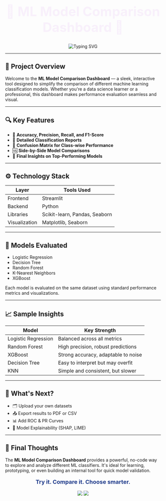 <h1 align="center" style="font-size: 42px; font-weight: bold; color: #f8f0fb;">
🌟 <strong>ML Model Comparison Dashboard</strong> 🌟
</h1>

<p align="center">
  <img src="https://readme-typing-svg.demolab.com/?lines=👀+Welcome+to+ML+Model+Dashboard!;🔍+Compare+ML+models+visually+%26+intuitively!;🚀+Built+with+Streamlit+%2B+Python!&font=Fira+Code&center=true&width=550&height=45&color=1E3A8A&vCenter=true&pause=1000" alt="Typing SVG" />
</p>

---

## 📌 **Project Overview**

Welcome to the **ML Model Comparison Dashboard** — a sleek, interactive tool designed to simplify the comparison of different machine learning classification models. Whether you're a data science learner or a professional, this dashboard makes performance evaluation seamless and visual.

---

## 🔍 **Key Features**

- 🎯 **Accuracy, Precision, Recall, and F1-Score**
- 🧾 **Detailed Classification Reports**
- 🧩 **Confusion Matrix for Class-wise Performance**
- 🆚 **Side-by-Side Model Comparisons**
- 🧠 **Final Insights on Top-Performing Models**

---

## ⚙️ **Technology Stack**

| Layer      | Tools Used                        |
|------------|-----------------------------------|
| Frontend   | Streamlit                         |
| Backend    | Python                            |
| Libraries  | Scikit-learn, Pandas, Seaborn     |
| Visualization | Matplotlib, Seaborn            |

---

## 🧪 **Models Evaluated**

- Logistic Regression  
- Decision Tree  
- Random Forest  
- K-Nearest Neighbors  
- XGBoost  

Each model is evaluated on the same dataset using standard performance metrics and visualizations.

---

## 📈 **Sample Insights**

| Model               | Key Strength                           |
|---------------------|----------------------------------------|
| Logistic Regression | Balanced across all metrics            |
| Random Forest       | High precision, robust predictions     |
| XGBoost             | Strong accuracy, adaptable to noise    |
| Decision Tree       | Easy to interpret but may overfit      |
| KNN                 | Simple and consistent, but slower      |

---

## 🚧 **What's Next?**

- 🗂 Upload your own datasets  
- 📤 Export results to PDF or CSV  
- 📊 Add ROC & PR Curves  
- 🤖 Model Explainability (SHAP, LIME)  

---

## 💬 **Final Thoughts**

The **ML Model Comparison Dashboard** provides a powerful, no-code way to explore and analyze different ML classifiers. It's ideal for learning, prototyping, or even building an internal tool for quick model validation.

<p align="center" style="font-size: 18px; font-weight: bold; color: #1E3A8A;">
<strong>Try it. Compare it. Choose smarter.</strong>
</p>

<p align="center">
  <img src="https://img.shields.io/badge/Made%20With-Streamlit-blue?style=flat-square" />
  <img src="https://img.shields.io/badge/Language-Python-yellow?style=flat-square" />
</p>
